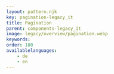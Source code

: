 ```yaml
---
layout: pattern.njk
key: pagination-legacy_it
title: Pagination
parent: components-legacy_it
image: legacy/overview/pagination.webp
keywords: 
order: 180
availablelanguages: 
    - de
    - en
---
```


